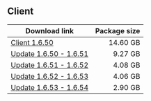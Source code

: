 ## Client

| Download link | Package size |
| ------------- | ------------:|
| [Client 1.6.50](https://autopatchhk.yuanshen.com/client_app/beta_pc/20210604_4a0f1365ef916b20/GenshinImpact_beta_1.6.50.zip) | 14.60 GB |
| [Update 1.6.50 - 1.6.51](https://autopatchhk.yuanshen.com/client_app/beta_update/hk4e_global/10/game_1.5.50_1.5.52_diff_SZN1YAwFjrJQ5Xge.zip) | 9.27 GB |
| [Update 1.6.51 - 1.6.52](https://autopatchhk.yuanshen.com/client_app/beta_update/hk4e_global/10/game_1.5.50_1.5.52_diff_SZN1YAwFjrJQ5Xge.zip) | 4.08 GB |
| [Update 1.6.52 - 1.6.53](https://autopatchhk.yuanshen.com/client_app/beta_update/hk4e_global/10/game_1.5.50_1.5.52_diff_SZN1YAwFjrJQ5Xge.zip) | 4.06 GB |
| [Update 1.6.53 - 1.6.54](https://autopatchhk.yuanshen.com/client_app/beta_update/hk4e_global/10/game_1.5.50_1.5.52_diff_SZN1YAwFjrJQ5Xge.zip) | 2.90 GB |
